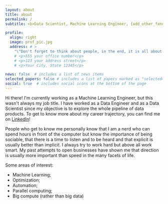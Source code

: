 ```yaml
---
layout: about
title: about
permalink: /
subtitle: <b>Data Scientist, Machine Learning Engineer, {add_other_fancy_title_here} </b>

profile:
  align: right
  image: prof_pic.jpg
  address: # >
    "\"Don't forget to think about people, in the end, it is all about them.\""
    # <p>555 your office number</p>
    # <p>123 your address street</p>
    # <p>Your City, State 12345</p>

news: false  # includes a list of news items
selected_papers: false # includes a list of papers marked as "selected={true}"
social: true  # includes social icons at the bottom of the page
---
```


Hi there! I'm currently working as a Machine Learning Engineer, but this wasn't always my job title. I have worked as a Data Engineer and as a Data Scientist since my objective is to explore the whole pipeline of data products. To get to know more about my career trajectory, you can find me on <a href="https://www.linkedin.com/in/{{ site.linkedin_username }}" title="LinkedIn">LinkedIn</a>!

People who get to know me personally know that I am a nerd who can spend hours in front of the computer but know the importance of being sociable, that there is a time to listen and to be heard and that explicit is usually better than implicit. I always try to work hard but above all work smart. My past attempts to open businesses have shown me that direction is usually more important than speed in the many facets of life.

Some areas of interest:
* Machine Learning;
* Optimization;
* Automation;
* Parallel computing;
* Big compute (rather than big data)

<!-- Write your biography here. Tell the world about yourself. Link to your favorite [subreddit](http://reddit.com). You can put a picture in, too. The code is already in, just name your picture `prof_pic.jpg` and put it in the `img/` folder.

Put your address / P.O. box / other info right below your picture. You can also disable any these elements by editing `profile` property of the YAML header of your `_pages/about.md`. Edit `_bibliography/papers.bib` and Jekyll will render your [publications page](/al-folio/publications/) automatically.

Link to your social media connections, too. This theme is set up to use [Font Awesome icons](http://fortawesome.github.io/Font-Awesome/) and [Academicons](https://jpswalsh.github.io/academicons/), like the ones below. Add your Facebook, Twitter, LinkedIn, Google Scholar, or just disable all of them. -->
